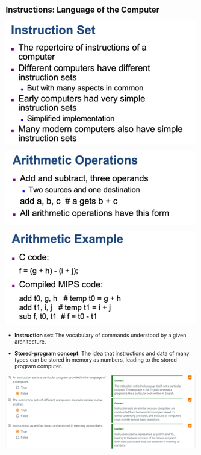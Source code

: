 ## Instructions: Language of the Computer

![](img/2020-09-13-11-14-16.png)

![](img/2020-09-13-12-58-11.png)

![](img/2020-09-13-12-59-02.png)

- **Instruction set**: The vocabulary of commands understood by a given architecture.

- **Stored-program concept**: The idea that instructions and data of many types can be 
  stored in memory as numbers, leading to the stored-program computer.

![](img/2020-09-13-13-08-22.png)